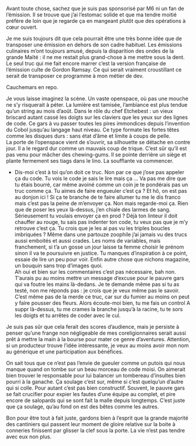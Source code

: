 Avant toute chose, sachez que je suis pas sponsorisé par M6 ni un fan de l’émission. Il se trouve que j’ai l’estomac solide et que ma tendre moitié préfère de loin que je regarde ça en mangeant plutôt que des opérations à cœur ouvert. 

Je me suis toujours dit que cela pourrait être une très bonne idée que de transposer une émission en dehors de son cadre habituel. Les émissions culinaires m’ont toujours amusé, depuis la disparition des ondes de la grande Maïté : il ne me restait plus grand-chose à me mettre sous la dent. Le seul truc qui me fait encore marrer c’est la version française de l’émission culte de Gordon Ramsay. 
Ce qui serait vraiment croustillant ce serait de transposer ce programme à mon métier de dev.

Cauchemars en repo.

Je vous laisse imaginez la scène. Un vaste openspace, où pas une mouche ne s’y risquerait à péter. La lumière est tamisée, l’ambiance est plus tendue qu’un string au mois d’août. Dans le rôle du chef Etchebest : un vieux briscard autant cassé les doigts sur les claviers que les yeux sur des lignes de code. Ce gars à vu passer toutes les pires immondices depuis l’invention du Cobol jusqu’au langage  haut niveau. Ce type formate les fortes têtes comme les disques durs : sans état d’âme et limite à coups de pelle.   
La porte de l’openspace vient de s’ouvrir, sa silhouette se détache en contre jour. Il a le regard dur comme un mauvais coup de trique. C’est sûr qu’il est pas venu pour mâcher des chewing-gums. Il se pointe derrière un siège et plante fermement ses tiags dans le lino. La soufflante va commencer.

- Dis-moi c’est à toi qu’on doit ce truc. Non par ce que j’ose pas appeler ça du code. Tu vois le code je sais le lire mais ça … Va pas me dire que tu étais bourré, car même avoiné comme un coin je te pondérais pas un truc comme ça. Tu aimes de faire engueuler c’est ça ? Et hô, on est pas au donjon ici ! Si ça te branche de te faire allumer tu me le dis franco mais c’est pas la peine de m’envoyer ça.
Non mais regarde-moi ça. Rien que de poser les yeux là-dessus, j’en chiale des larmes de sang.   
Sérieusement tu voulais envoyer ça en prod ? Déjà ton linteur il doit chauffer au rouge, tu sais pas indenter ton code, tu veux pas que je m’y retrouve c’est ça. Tu crois que je les ai pas vu les triples boucles imbriquées ? Même dans une partouze zoophile j’ai jamais vu des trucs aussi emboités et aussi crades. Les noms de variables, mais franchement, si t’a un gosse un jour laisse ta femme choisir le prénom sinon il va te poursuivre en justice. Tu manques d’inspiration à ce point, essaie de lire un peu pour voir. Enfin autre chose que nichons magazine, un bouquin sans trop d’images quoi.   
Ah oui et bien sur les commentaires c’est pas nécessaire, bah non. T’aurais pu au moins mettre un message d’excuse pour le pauvre gars qui va foutre les mains là-dedans. Je te demande même pas si tu as testé, non me réponds pas : je crois que je veux même pas le savoir. C’est même pas de la merde ce truc, car sur du fumier au moins on peut y faire pousser des fleurs. Alors écoute-moi bien, tu me fais un control A suppr là-dessus, tu me crames la branche jusqu’à la racine, tu te sors les doigts et tu arrêtes de coder avec le cul.

Je suis pas sûr que cela ferait des scores d’audience, mais je persiste à penser qu’une frange non négligeable de mes coreligionnaires serait aussi prêt à mettre la main à la bourse pour mater ce genre d’aventures. Attention, si un producteur trouve l’idée intéressante, je veux au moins avoir mon nom au générique et une participation aux bénéfices. 

On sait tous que ce n’est pas l’envie de gueuler comme un putois qui nous manque quand on tombe sur un beau morceau de code moisi. On aimerait bien trouver le responsable pour lui balancer un tombereau d’insultes bien pourri à la ganache. Ça soulage c’est sur, même si c’est quelqu’un d’autre qui si colle. Pour autant c’est pas bien constructif. Souvent, le pauvre gars se fait crucifier pour expier les fautes d’une équipe au complet, et pire encore de salopards qui se sont fait la malle depuis longtemps. C’est juste que ça soulage, qu’au fond on est des bêtes comme les autres.

Bon pour être tout à fait juste, gardons bien à l’esprit que la grande majorité des cantiniers qui passent leur moment de gloire relative sur la boite à conneries finissent par glisser la clef sous la porte. La vie n’est pas tendre avec eux non plus.
